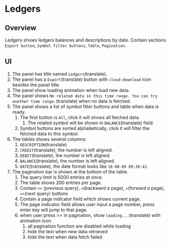 # Ledgers

## Overview

Ledgers shows ledgers balances and descriptions by date. Contain sections `Export button`, `Symbol filter buttons`, `Table`, `Pagination`.

## UI

1. The panel has title named `Ledgers`(translate).
1. The panel has a `Export`(translate) button with `cloud-download` icon besides the panel title.
1. The panel show loading animation when load new data.
1. The panel shows `No related data in this time range. You can try another time range.`(translate) when no data is fetched.
1. The panel shows a list of symbol filter buttons and table when data is ready.
    1. The first button is `All`, click it will shows all fetched data.
        1. The related symbol will be shown in `BALANCE`(translate) field.
    1. Symbol buttons are sorted alphabetically, click it will filter the fetched data to this symbol.
1. The tables shows several columns:
    1. `DESCRIPTION`(translate)
    1. `CREDIT`(translate), the number is left aligned.
    1. `DEBIT`(translate), the number is left aligned.
    1. `BALANCE`(translate), the number is left aligned.
    1. `DATE`(translate), the date format looks like `18-08-09 09:36:41`.
1. The pagination bar is shown at the bottom of the table.
    1. The query limit is 5000 entries at once.
    1. The table shows 200 entries per page.
    1. Contain `<<` (previous query), `<`(backward a page), `>`(forward a page), `>>`(next query) buttons
    1. Contain a page indicator field which shows current page.
    1. The page indicator field allows user input a page number, press enter key will jump to that  page.
    1. when user press >> in pagination, show `loading...`(translate) with animation icon.
        1. all pagination function are disabled while loading
        1. hide the text when new data retrieved
        1. hide the text when data fetch failed
